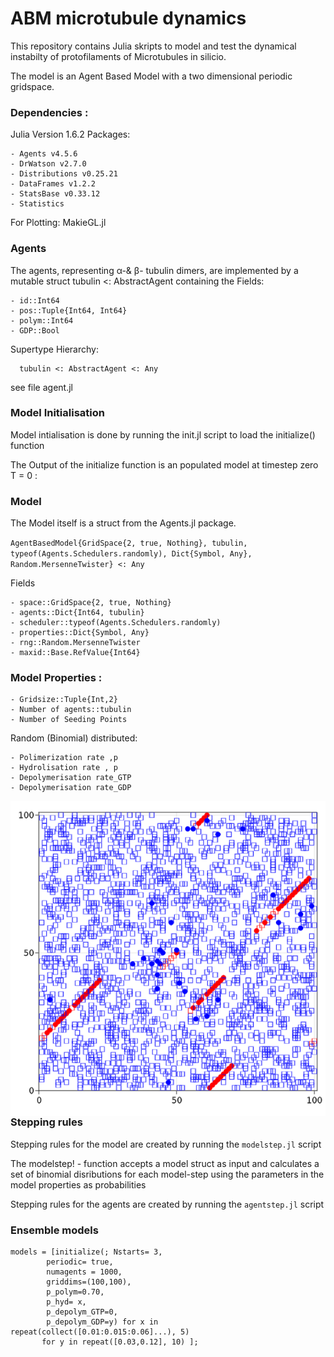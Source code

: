 # ABM microtubule dynamics

This repository contains Julia skripts to model and test the dynamical instabilty of protofilaments of Microtubules in silicio.

The model is an Agent Based Model with a two dimensional periodic gridspace.

### Dependencies :
Julia Version 1.6.2
 Packages: 
 
    - Agents v4.5.6
    - DrWatson v2.7.0
    - Distributions v0.25.21
    - DataFrames v1.2.2
    - StatsBase v0.33.12
    - Statistics

For Plotting: MakieGL.jl

### Agents 
 
The agents, representing α-& β- tubulin dimers, are implemented by a
mutable struct tubulin <: AbstractAgent
containing the Fields:

    - id::Int64
    - pos::Tuple{Int64, Int64}
    - polym::Int64
    - GDP::Bool

Supertype Hierarchy:
      
      tubulin <: AbstractAgent <: Any
    
see file agent.jl


    
### Model Initialisation

Model intialisation is done by running the init.jl script to load the initialize() function

The Output of the initialize function is an populated model at timestep zero T = 0 :


### Model

The Model itself is a struct from the Agents.jl package.

`AgentBasedModel{GridSpace{2, true, Nothing}, tubulin, typeof(Agents.Schedulers.randomly), Dict{Symbol, Any}, Random.MersenneTwister} <: Any`

Fields

	- space::GridSpace{2, true, Nothing}
	- agents::Dict{Int64, tubulin}
	- scheduler::typeof(Agents.Schedulers.randomly)
	- properties::Dict{Symbol, Any}
	- rng::Random.MersenneTwister
	- maxid::Base.RefValue{Int64}

### Model Properties :

    - Gridsize::Tuple{Int,2}
    - Number of agents::tubulin
    - Number of Seeding Points
    
   Random (Binomial) distributed:
    
    - Polimerization rate ,p
    - Hydrolisation rate , p
    - Depolymerisation rate_GTP
    - Depolymerisation rate_GDP
    
<img src="rescue.png"
     alt="Microtubuli"
     style="float: left; margin-right: 10px;" />
     
<br>
  
### Stepping rules


Stepping rules for the model are created by running the `modelstep.jl` script

The modelstep! - function accepts a model struct as input and calculates a set of binomial disributions for each model-step using the parameters in the model properties as probabilities 

Stepping rules for the agents are created by running the `agentstep.jl` script 


### Ensemble models


```
models = [initialize(; Nstarts= 3,
        periodic= true,
        numagents = 1000,
        griddims=(100,100), 
        p_polym=0.70,
        p_hyd= x,
        p_depolym_GTP=0,
        p_depolym_GDP=y) for x in repeat(collect([0.01:0.015:0.06]...), 5)
       for y in repeat([0.03,0.12], 10) ];
```

